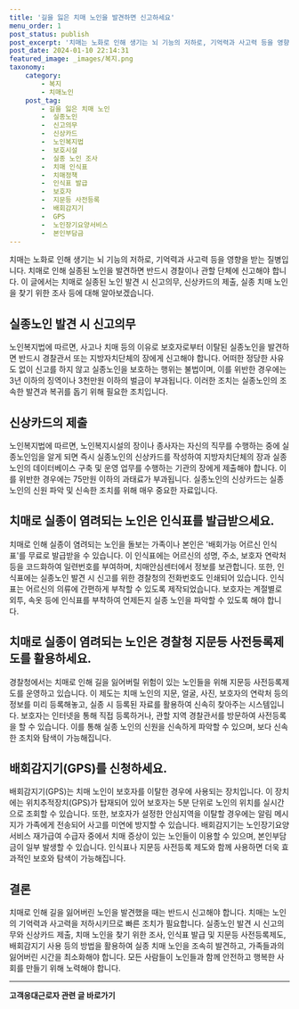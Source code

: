 ```yaml
---
title: '길을 잃은 치매 노인을 발견하면 신고하세요'
menu_order: 1
post_status: publish
post_excerpt: '치매는 노화로 인해 생기는 뇌 기능의 저하로, 기억력과 사고력 등을 영향을 받는 질병입니다. 치매로 인해 실종된 노인을 발견하면 반드시 경찰이나 관할 단체에 신고해야 합니다. 이 글에서는 치매로 실종된 노인 발견 시 신고의무, 신상카드의 제출, 실종 치매 노인을 찾기 위한 조사 등에 대해 알아보겠습니다.'
post_date: 2024-01-10 22:14:31
featured_image: _images/복지.png
taxonomy:
    category:
        - 복지
        - 치매노인
    post_tag:
        - 길을 잃은 치매 노인
        -  실종노인
        -  신고의무
        -  신상카드
        -  노인복지법
        -  보호시설
        -  실종 노인 조사
        -  치매 인식표
        -  치매정책
        -  인식표 발급
        -  보호자
        -  지문등 사전등록
        -  배회감지기
        -  GPS
        -  노인장기요양서비스
        -  본인부담금
---
```




치매는 노화로 인해 생기는 뇌 기능의 저하로, 기억력과 사고력 등을 영향을 받는 질병입니다. 치매로 인해 실종된 노인을 발견하면 반드시 경찰이나 관할 단체에 신고해야 합니다. 이 글에서는 치매로 실종된 노인 발견 시 신고의무, 신상카드의 제출, 실종 치매 노인을 찾기 위한 조사 등에 대해 알아보겠습니다. 

## 실종노인 발견 시 신고의무

노인복지법에 따르면, 사고나 치매 등의 이유로 보호자로부터 이탈된 실종노인을 발견하면 반드시 경찰관서 또는 지방자치단체의 장에게 신고해야 합니다. 어떠한 정당한 사유도 없이 신고를 하지 않고 실종노인을 보호하는 행위는 불법이며, 이를 위반한 경우에는 3년 이하의 징역이나 3천만원 이하의 벌금이 부과됩니다. 이러한 조치는 실종노인의 조속한 발견과 복귀를 돕기 위해 필요한 조치입니다.

## 신상카드의 제출

노인복지법에 따르면, 노인복지시설의 장이나 종사자는 자신의 직무를 수행하는 중에 실종노인임을 알게 되면 즉시 실종노인의 신상카드를 작성하여 지방자치단체의 장과 실종노인의 데이터베이스 구축 및 운영 업무를 수행하는 기관의 장에게 제출해야 합니다. 이를 위반한 경우에는 75만원 이하의 과태료가 부과됩니다. 실종노인의 신상카드는 실종 노인의 신원 파악 및 신속한 조치를 위해 매우 중요한 자료입니다.

## 치매로 실종이 염려되는 노인은 인식표를 발급받으세요.


치매로 인해 실종이 염려되는 노인을 돌보는 가족이나 본인은 '배회가능 어르신 인식표'를 무료로 발급받을 수 있습니다. 이 인식표에는 어르신의 성명, 주소, 보호자 연락처 등을 코드화하여 일련번호를 부여하며, 치매안심센터에서 정보를 보관합니다. 또한, 인식표에는 실종노인 발견 시 신고를 위한 경찰청의 전화번호도 인쇄되어 있습니다. 인식표는 어르신의 의류에 간편하게 부착할 수 있도록 제작되었습니다. 보호자는 계절별로 외투, 속옷 등에 인식표를 부착하여 언제든지 실종 노인을 파악할 수 있도록 해야 합니다.

## 치매로 실종이 염려되는 노인은 경찰청 지문등 사전등록제도를 활용하세요.


경찰청에서는 치매로 인해 길을 잃어버릴 위험이 있는 노인들을 위해 지문등 사전등록제도를 운영하고 있습니다. 이 제도는 치매 노인의 지문, 얼굴, 사진, 보호자의 연락처 등의 정보를 미리 등록해놓고, 실종 시 등록된 자료를 활용하여 신속히 찾아주는 시스템입니다. 보호자는 인터넷을 통해 직접 등록하거나, 관할 지역 경찰관서를 방문하여 사전등록을 할 수 있습니다. 이를 통해 실종 노인의 신원을 신속하게 파악할 수 있으며, 보다 신속한 조치와 탐색이 가능해집니다.

## 배회감지기(GPS)를 신청하세요.


배회감지기(GPS)는 치매 노인이 보호자를 이탈한 경우에 사용되는 장치입니다. 이 장치에는 위치추적장치(GPS)가 탑재되어 있어 보호자는 5분 단위로 노인의 위치를 실시간으로 조회할 수 있습니다. 또한, 보호자가 설정한 안심지역을 이탈할 경우에는 알림 메시지가 가족에게 전송되어 사고를 미연에 방지할 수 있습니다. 배회감지기는 노인장기요양서비스 재가급여 수급자 중에서 치매 증상이 있는 노인들이 이용할 수 있으며, 본인부담금이 일부 발생할 수 있습니다. 인식표나 지문등 사전등록 제도와 함께 사용하면 더욱 효과적인 보호와 탐색이 가능해집니다.

## 결론

치매로 인해 길을 잃어버린 노인을 발견했을 때는 반드시 신고해야 합니다. 치매는 노인의 기억력과 사고력을 저하시키므로 빠른 조치가 필요합니다. 실종노인 발견 시 신고의무와 신상카드 제출, 치매 노인을 찾기 위한 조사, 인식표 발급 및 지문등 사전등록제도, 배회감지기 사용 등의 방법을 활용하여 실종 치매 노인을 조속히 발견하고, 가족들과의 잃어버린 시간을 최소화해야 합니다. 모든 사람들이 노인들과 함께 안전하고 행복한 사회를 만들기 위해 노력해야 합니다.
<!-- wp:separator -->
<hr class="wp-block-separator has-alpha-channel-opacity"/>
<!-- /wp:separator -->

<!-- wp:group {"backgroundColor":"base","layout":{"type":"constrained"}} -->
<div class="wp-block-group has-base-background-color has-background"><!-- wp:paragraph {"align":"center","fontSize":"medium"} -->
<p class="has-text-align-center has-large-font-size"><strong>고객응대근로자 관련 글 바로가기</strong></p>
<!-- /wp:paragraph -->


<!-- wp:latest-posts
{"categories":[{"id":9570,"count":19,"description":"","link":"https://uknowlaw.com/category/%ea%b3%a0%ea%b0%9d%ec%9d%91%eb%8c%80%ea%b7%bc%eb%a1%9c%ec%9e%90/","name":"고객응대근로자","slug":"고객응대근로자","taxonomy":"category","parent":0,"meta":[],"_links":{"self":[{"href":"https://uknowlaw.com/wp-json/wp/v2/categories/9570"}],"collection":[{"href":"https://uknowlaw.com/wp-json/wp/v2/categories"}],"about":[{"href":"https://uknowlaw.com/wp-json/wp/v2/taxonomies/category"}],"wp:post_type":[{"href":"https://uknowlaw.com/wp-json/wp/v2/posts?categories=9570"}],"curies":[{"name":"wp","href":"https://api.w.org/{rel}","templated":true}]}}],"postsToShow":100,"excerptLength":28,"postLayout":"grid","columns":2,"featuredImageAlign":"left","featuredImageSizeSlug":"large","fontSize":"small"} /--></div>
<!-- /wp:group -->